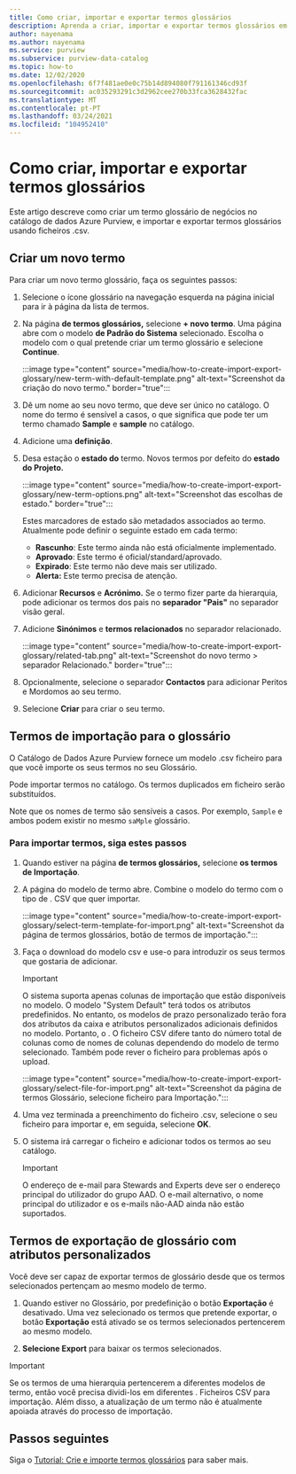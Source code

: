 ```yaml
---
title: Como criar, importar e exportar termos glossários
description: Aprenda a criar, importar e exportar termos glossários em Azure Purview.
author: nayenama
ms.author: nayenama
ms.service: purview
ms.subservice: purview-data-catalog
ms.topic: how-to
ms.date: 12/02/2020
ms.openlocfilehash: 6f7f481ae0e0c75b14d894080f791161346cd93f
ms.sourcegitcommit: ac035293291c3d2962cee270b33fca3628432fac
ms.translationtype: MT
ms.contentlocale: pt-PT
ms.lasthandoff: 03/24/2021
ms.locfileid: "104952410"
---
```

# <a name="how-to-create-import-and-export-glossary-terms"></a>Como criar, importar e exportar termos glossários

Este artigo descreve como criar um termo glossário de negócios no catálogo de dados Azure Purview, e importar e exportar termos glossários usando ficheiros .csv.

## <a name="create-a-new-term"></a>Criar um novo termo

Para criar um novo termo glossário, faça os seguintes passos:

1. Selecione o ícone glossário na navegação esquerda na página inicial para ir à página da lista de termos.

2. Na página **de termos glossários,** selecione **+ novo termo**. Uma página abre com o modelo **de Padrão do Sistema** selecionado. Escolha o modelo com o qual pretende criar um termo glossário e selecione **Continue**.

   :::image type="content" source="media/how-to-create-import-export-glossary/new-term-with-default-template.png" alt-text="Screenshot da criação do novo termo." border="true":::

3. Dê um nome ao seu novo termo, que deve ser único no catálogo. O nome do termo é sensível a casos, o que significa que pode ter um termo chamado **Sample** e **sample** no catálogo.

4. Adicione uma **definição**.

5. Desa estação o **estado do** termo. Novos termos por defeito do **estado do Projeto.**

   :::image type="content" source="media/how-to-create-import-export-glossary/new-term-options.png" alt-text="Screenshot das escolhas de estado." border="true":::

   Estes marcadores de estado são metadados associados ao termo. Atualmente pode definir o seguinte estado em cada termo:

   - **Rascunho**: Este termo ainda não está oficialmente implementado.
   - **Aprovado**: Este termo é oficial/standard/aprovado.
   - **Expirado**: Este termo não deve mais ser utilizado.
   - **Alerta:** Este termo precisa de atenção.

6. Adicionar **Recursos** e **Acrónimo.** Se o termo fizer parte da hierarquia, pode adicionar os termos dos pais no **separador "Pais"** no separador visão geral.

7. Adicione **Sinónimos** e **termos relacionados** no separador relacionado.

   :::image type="content" source="media/how-to-create-import-export-glossary/related-tab.png" alt-text="Screenshot do novo termo > separador Relacionado." border="true":::

8. Opcionalmente, selecione o separador **Contactos** para adicionar Peritos e Mordomos ao seu termo.

9. Selecione **Criar** para criar o seu termo.

## <a name="import-terms-into-the-glossary"></a>Termos de importação para o glossário

O Catálogo de Dados Azure Purview fornece um modelo .csv ficheiro para que você importe os seus termos no seu Glossário.

Pode importar termos no catálogo. Os termos duplicados em ficheiro serão substituídos.

Note que os nomes de termo são sensíveis a casos. Por exemplo, `Sample` e ambos podem existir no mesmo `saMple` glossário.

### <a name="to-import-terms-follow-these-steps"></a>Para importar termos, siga estes passos

1. Quando estiver na página **de termos glossários,** selecione **os termos de Importação**.

2. A página do modelo de termo abre. Combine o modelo do termo com o tipo de . CSV que quer importar.

   :::image type="content" source="media/how-to-create-import-export-glossary/select-term-template-for-import.png" alt-text="Screenshot da página de termos glossários, botão de termos de importação.":::

3. Faça o download do modelo csv e use-o para introduzir os seus termos que gostaria de adicionar.

   > [!Important]
   > O sistema suporta apenas colunas de importação que estão disponíveis no modelo. O modelo "System Default" terá todos os atributos predefinidos.
   > No entanto, os modelos de prazo personalizado terão fora dos atributos da caixa e atributos personalizados adicionais definidos no modelo. Portanto, o . O ficheiro CSV difere tanto do número total de colunas como de nomes de colunas dependendo do modelo de termo selecionado. Também pode rever o ficheiro para problemas após o upload.

   :::image type="content" source="media/how-to-create-import-export-glossary/select-file-for-import.png" alt-text="Screenshot da página de termos Glossário, selecione ficheiro para Importação.":::

4. Uma vez terminada a preenchimento do ficheiro .csv, selecione o seu ficheiro para importar e, em seguida, selecione **OK**.

5. O sistema irá carregar o ficheiro e adicionar todos os termos ao seu catálogo.
 
   > [!Important]
   > O endereço de e-mail para Stewards and Experts deve ser o endereço principal do utilizador do grupo AAD. O e-mail alternativo, o nome principal do utilizador e os e-mails não-AAD ainda não estão suportados. 

## <a name="export-terms-from-glossary-with-custom-attributes"></a>Termos de exportação de glossário com atributos personalizados

Você deve ser capaz de exportar termos de glossário desde que os termos selecionados pertençam ao mesmo modelo de termo.

1. Quando estiver no Glossário, por predefinição o botão **Exportação** é desativado. Uma vez selecionado os termos que pretende exportar, o botão **Exportação** está ativado se os termos selecionados pertencerem ao mesmo modelo.

2. **Selecione Export** para baixar os termos selecionados.

 > [!Important]
   > Se os termos de uma hierarquia pertencerem a diferentes modelos de termo, então você precisa dividi-los em diferentes . Ficheiros CSV para importação. Além disso, a atualização de um termo não é atualmente apoiada através do processo de importação.


## <a name="next-steps"></a>Passos seguintes

Siga o [Tutorial: Crie e importe termos glossários](tutorial-import-create-glossary-terms.md) para saber mais.
